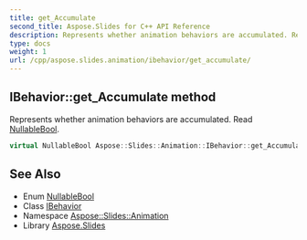 ```yaml
---
title: get_Accumulate
second_title: Aspose.Slides for C++ API Reference
description: Represents whether animation behaviors are accumulated. Read NullableBool.
type: docs
weight: 1
url: /cpp/aspose.slides.animation/ibehavior/get_accumulate/
---
```

## IBehavior::get_Accumulate method


Represents whether animation behaviors are accumulated. Read [NullableBool](../../../aspose.slides/nullablebool/).

```cpp
virtual NullableBool Aspose::Slides::Animation::IBehavior::get_Accumulate()=0
```

## See Also

* Enum [NullableBool](../../../aspose.slides/nullablebool/)
* Class [IBehavior](../)
* Namespace [Aspose::Slides::Animation](../../)
* Library [Aspose.Slides](../../../)
